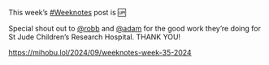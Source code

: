 This week’s [\#<span>Weeknotes</span>](https://social.lol/tags/Weeknotes) post is 🆙

Special shout out to <span class="h-card" translate="no">[@<span>robb</span>](https://social.lol/@robb)</span> and <span class="h-card" translate="no">[@<span>adam</span>](https://social.lol/@adam)</span> for the good work they’re doing for St Jude Children’s Research Hospital. THANK YOU!

[<span class="invisible">https://</span><span class="ellipsis">mihobu.lol/2024/09/weeknotes-w</span><span class="invisible">eek-35-2024</span>](https://mihobu.lol/2024/09/weeknotes-week-35-2024)